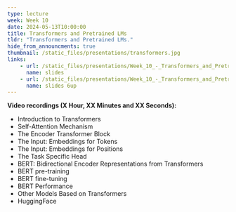 ```yaml
---
type: lecture
week: Week 10
date: 2024-05-13T10:00:00
title: Transformers and Pretrained LMs
tldr: "Transformers and Pretrained LMs."
hide_from_announcments: true
thumbnail: /static_files/presentations/transformers.jpg
links: 
    - url: /static_files/presentations/Week_10_-_Transformers_and_Pretrained_LMs.pdf
      name: slides
    - url: /static_files/presentations/Week_10_-_Transformers_and_Pretrained_LMs_6up.pdf
      name: slides 6up
---
```

**Video recordings (X Hour, XX Minutes and XX Seconds):**
- Introduction to Transformers
- Self-Attention Mechanism
- The Encoder Transformer Block
- The Input: Embeddings for Tokens
- The Input: Embeddings for Positions
- The Task Specific Head
- BERT: Bidirectional Encoder Representations from Transformers
- BERT pre-training
- BERT fine-tuning
- BERT Performance
- Other Models Based on Transformers
- HuggingFace
